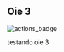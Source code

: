 ## Oie 3

![actions_badge](https://github.com/carvalhodj/teste-actions/actions/workflows/all.yml/badge.svg)

testando
oie 3
